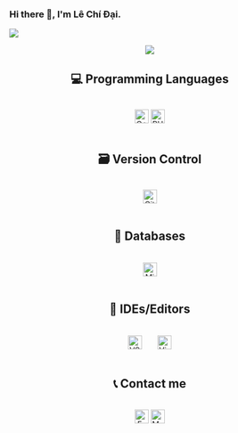 ### Hi there 👋, I'm Lê Chí Đại.

<img src="https://user-images.githubusercontent.com/73097560/115834477-dbab4500-a447-11eb-908a-139a6edaec5c.gif">
<p align="center"><img src="https://readme-typing-svg.herokuapp.com/?lines=I+am+what+I+am"></p>

<h2 align="center">💻 Programming Languages</h2>
<br>
<div align="center">
    <div>
        <img src="https://img.shields.io/badge/C++-00599C?logo=c%2B%2B&logoColor=white&style=plastic" alt="C++" height="25" />
        <img src="https://img.shields.io/badge/-PHP-777BB4?logo=php&logoColor=white&style=plastic" alt="PHP" height="25" />
    </div>
</div>
<br>

<h2 align="center">🗃 Version Control</h2>
<br>
<div align="center">
    <div>
        <img src="https://img.shields.io/badge/github-181717?logo=github&logoColor=white&style=plastic" alt="Github" height="25" />
    </div>
<br>
  
<h2 align="center">💾 Databases</h2>
<br>
<div align="center">
    <div>
        <img src="https://img.shields.io/badge/Microsoft%20SQL%20Sever-CC2927?logo=microsoft%20sql%20server&logoColor=white&style=plastic" alt="Micrsoft SQL" height="25" />
    </div>
<br>
  
<h2 align="center">🧰 IDEs/Editors</h2>
<br>
<div align="center">
    <div>
        <img src="https://img.shields.io/badge/Visual%20Studio%20Code-0078d7?logo=visual-studio-code&logoColor=white&style=plastic" alt="VSCode" height="25" />
        <img src="https://img.shields.io/badge/Visual%20Studio-5C2D91?logo=visual-studio&logoColor=white&style=plastic" alt="Visual studio" height="25" style="margin-left: 25px; />
        <img src="https://img.shields.io/badge/Sublime%20Text-FF9800?logo=sublime-text&logoColor=white&style=plastic" alt="Sublime text" height="25" style="margin-left: 25px;" />
    </div>
</div>
<br>
 
<h2 align="center">📞 Contact me </h2>
<br>
<div align="center">
    <a href="https://www.facebook.com/KaiosTheFox" target="_blank"><img src="https://img.shields.io/badge/Facebook-%231877F2?logo=Facebook&logoColor=white&style=plastic" alt="Facebook" height="25"></a>
    <a href="mailto:lechidaitp@gmail.com" target="_blank"><img src="https://img.shields.io/badge/Gmail-D14836?logo=gmail&logoColor=white&style=plastic" alt="Mail" height="25"></a>
</div>
 
  
  
  
  
  
